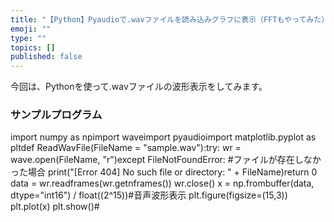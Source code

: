```yaml
---
title: "【Python】Pyaudioで.wavファイルを読み込みグラフに表示（FFTもやってみた）"
emoji: ""
type: ""
topics: []
published: false
---
```


今回は、Pythonを使って.wavファイルの波形表示をしてみます。

### サンプルプログラム

import numpy as npimport waveimport pyaudioimport matplotlib.pyplot as pltdef ReadWavFile(FileName = "sample.wav"):try: wr = wave.open(FileName, "r")except FileNotFoundError: #ファイルが存在しなかった場合 print("\[Error 404\] No such file or directory: " \+ FileName)return 0 data = wr.readframes(wr.getnframes()) wr.close() x = np.frombuffer(data, dtype="int16") / float((2^15))#音声波形表示 plt.figure(figsize=(15,3)) plt.plot(x) plt.show()#
